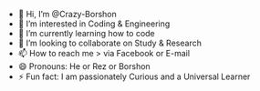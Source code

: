 - 👋 Hi, I’m @Crazy-Borshon
- 👀 I’m interested in Coding & Engineering
- 🌱 I’m currently learning how to code
- 💞️ I’m looking to collaborate on Study & Research 
- 📫 How to reach me > via Facebook or E-mail
- 😄 Pronouns: He or Rez or Borshon
- ⚡ Fun fact: I am passionately Curious and a Universal Learner

<!---
Crazy-Borshon/Crazy-Borshon is a ✨ special ✨ repository because its `README.md` (this file) appears on your GitHub profile.
You can click the Preview link to take a look at your changes.
--->
